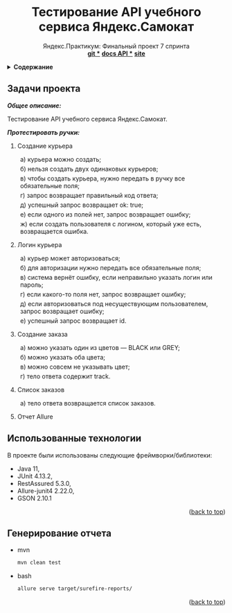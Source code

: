 <h1 align="center">Тестирование API учебного сервиса Яндекс.Самокат</h1>

  <p align="center" id="project-name">
    Яндекс.Практикум: Финальный проект 7 спринта
    <br />
    <a href="https://github.com/Tatmel/Sprint_7"><strong>git *</strong></a>
    <a href="https://qa-scooter.praktikum-services.ru/docs/"><strong>docs API *</strong></a>
    <a href="http://qa-scooter.praktikum-services.ru/"><strong>site</strong></a>
    <br />

  </p>



<!-- Содержание -->
<details>
  <summary><b>Содержание</b></summary>
  <ol>
    <li><a href="#tasks">Задачи проекта</a></li>
    <li><a href="#technologies">Использованные технологии</a></li>
    <li><a href="#start-tests">Генерирование отчета</a></li>
  </ol>
</details>



<!-- Задачи проекта -->
<h2 id="tasks">Задачи проекта</h2>

_**Общее описание:**_ 
<p>Тестирование API учебного сервиса Яндекс.Самокат.</p>

_**Протестировать ручки:**_
1. Создание курьера
<p style="margin: 5px 30px;">a) курьера можно создать;</p>
<p style="margin: 5px 30px;">б) нельзя создать двух одинаковых курьеров;</p>
<p style="margin: 5px 30px;">в) чтобы создать курьера, нужно передать в ручку все обязательные поля;</p>
<p style="margin: 5px 30px">г) запрос возвращает правильный код ответа;</p>
<p style="margin: 5px 30px">д) успешный запрос возвращает ok: true;</p>
<p style="margin: 5px 30px">е) если одного из полей нет, запрос возвращает ошибку;</p>
<p style="margin: 5px 30px">ж) если создать пользователя с логином, который уже есть, возвращается ошибка.</p>

2. Логин курьера
<p style="margin: 5px 30px;">a) курьер может авторизоваться;</p>
<p style="margin: 5px 30px;">б) для авторизации нужно передать все обязательные поля;</p>
<p style="margin: 5px 30px;">в) система вернёт ошибку, если неправильно указать логин или пароль;</p>
<p style="margin: 5px 30px">г) если какого-то поля нет, запрос возвращает ошибку;</p>
<p style="margin: 5px 30px">д) если авторизоваться под несуществующим пользователем, запрос возвращает ошибку;</p>
<p style="margin: 5px 30px">е) успешный запрос возвращает id.</p>

3. Создание заказа
<p style="margin: 5px 30px;">a) можно указать один из цветов — BLACK или GREY;</p>
<p style="margin: 5px 30px;">б) можно указать оба цвета;</p>
<p style="margin: 5px 30px;">в) можно совсем не указывать цвет;</p>
<p style="margin: 5px 30px">г) тело ответа содержит track.</p>

4. Список заказов
<p style="margin: 5px 30px;">a) тело ответа возвращается список заказов.</p>

5. Отчет Allure

<!-- Использованные технологии -->
<h2 id="technologies">Использованные технологии</h2>

В проекте были использованы следующие фреймворки/библиотеки:
* Java 11, 
* JUnit 4.13.2, 
* RestAssured 5.3.0,
* Allure-junit4 2.22.0,
* GSON 2.10.1

<p align="right">(<a href="#project-name">back to top</a>)</p>



<!-- Генерирование отчета -->
<h2 id="start-tests">Генерирование отчета</h2>

* mvn
  ```sh
  mvn clean test
  ```
* bash
  ```sh
  allure serve target/surefire-reports/
  ```

<p align="right">(<a href="#project-name">back to top</a>)</p>

